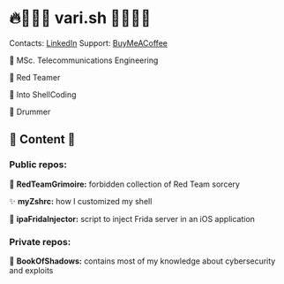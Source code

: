 # 🔥📜🧙‍♂️ vari.sh 🧙‍♂️📜🔥

Contacts: [LinkedIn](https://www.linkedin.com/in/andrea-varischio-6b566b165/)
Support: [BuyMeACoffee](https://buymeacoffee.com/vari.sh)

📖 MSc. Telecommunications Engineering

🔴 Red Teamer

🐚 Into ShellCoding

🥁 Drummer    

## 🔮 Content 🔮
### Public repos:

📜 **RedTeamGrimoire:** forbidden collection of Red Team sorcery

✨ **myZshrc:** how I customized my shell

💉 **ipaFridaInjector:** script to inject Frida server in an iOS application

### Private repos:
📕 **BookOfShadows:** contains most of my knowledge about cybersecurity and exploits

<!--
**vari-sh/vari-sh** is a ✨ _special_ ✨ repository because its `README.md` (this file) appears on your GitHub profile.

Here are some ideas to get you started:

- 🔭 I’m currently working on ...
- 🌱 I’m currently learning ...
- 👯 I’m looking to collaborate on ...
- 🤔 I’m looking for help with ...
- 💬 Ask me about ...
- 📫 How to reach me: ...
- 😄 Pronouns: ...
- ⚡ Fun fact: ...
-->

